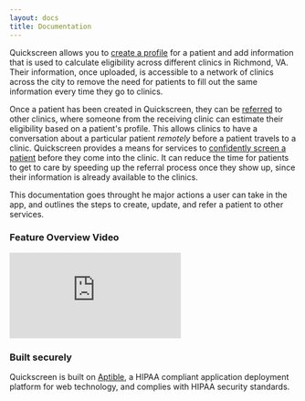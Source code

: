 ```yaml
---
layout: docs
title: Documentation
---
```


Quickscreen allows you to [create a profile](/docs/create-a-patient/) for a patient and add information that is used to calculate eligibility across different clinics in Richmond, VA. Their information, once uploaded, is accessible to a network of clinics across the city to remove the need for patients to fill out the same information every time they go to clinics.

Once a patient has been created in Quickscreen, they can be [referred](/docs/make-a-referral/) to other clinics, where someone from the receiving clinic can estimate their eligibility based on a patient's profile. This allows clinics to have a conversation about a particular patient *remotely* before a patient travels to a clinic. Quickscreen provides a means for services to [confidently screen a patient](/docs/respond-to-a-referral/) before they come into the clinic. It can reduce the time for patients to get to care by speeding up the referral process once they show up, since their information is already available to the clinics.

This documentation goes throught he major actions a user can take in the app, and outlines the steps to create, update, and refer a patient to other services.

### Feature Overview Video

<div class="video">
    <iframe class="video-iframe" src="https://www.youtube.com/embed/kS40UgX2aVg" frameborder="0" allowfullscreen></iframe>
</div>

### Built securely

Quickscreen is built on [Aptible](https://www.aptible.com/), a HIPAA compliant application deployment platform for web technology, and complies with HIPAA security standards.